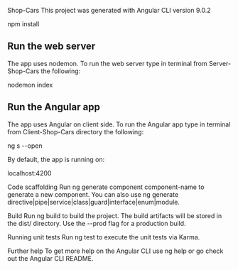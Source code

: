 Shop-Cars
This project was generated with Angular CLI version 9.0.2

npm install

## Run the web server
The app uses nodemon. To run the web server type in terminal from Server-Shop-Cars the following:

nodemon index

## Run the Angular app
The app uses Angular on client side. To run the Angular app type in terminal from Client-Shop-Cars directory the following:

ng s --open

By default, the app is running on:

localhost:4200

Code scaffolding
Run ng generate component component-name to generate a new component. You can also use ng generate directive|pipe|service|class|guard|interface|enum|module.

Build
Run ng build to build the project. The build artifacts will be stored in the dist/ directory. Use the --prod flag for a production build.

Running unit tests
Run ng test to execute the unit tests via Karma.

Further help
To get more help on the Angular CLI use ng help or go check out the Angular CLI README.